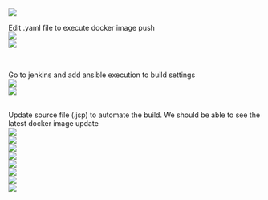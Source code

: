 <img src="https://github.com/LawrenceDavy13/DevopsProject-1-Java/blob/main/images/ansible/ansiblejenkins11.png">

<br>

Edit .yaml file to execute docker image push
<br>
<img src="https://github.com/LawrenceDavy13/DevopsProject-1-Java/blob/main/images/ansible/ansiblejenkins12.png">
<br>
<img src="https://github.com/LawrenceDavy13/DevopsProject-1-Java/blob/main/images/ansible/ansiblejenkins13.png">
<br>

<br>

Go to jenkins and add ansible execution to build settings
<br>
<img src="https://github.com/LawrenceDavy13/DevopsProject-1-Java/blob/main/images/ansible/ansiblejenkins14.png">
<br>
<img src="https://github.com/LawrenceDavy13/DevopsProject-1-Java/blob/main/images/ansible/ansiblejenkins15.png">
<br>
<br>

Update source file (.jsp) to automate the build. We should be able to see the latest docker image update
<br>
<img src="https://github.com/LawrenceDavy13/DevopsProject-1-Java/blob/main/images/ansible/ansiblejenkins16.png">
<br>
<img src="https://github.com/LawrenceDavy13/DevopsProject-1-Java/blob/main/images/ansible/ansiblejenkins17.png">
<br>
<img src="https://github.com/LawrenceDavy13/DevopsProject-1-Java/blob/main/images/ansible/ansiblejenkins18.png">
<br>
<img src="https://github.com/LawrenceDavy13/DevopsProject-1-Java/blob/main/images/ansible/ansiblejenkins19.png">
<br>
<img src="https://github.com/LawrenceDavy13/DevopsProject-1-Java/blob/main/images/ansible/ansiblejenkins20.png">
<br>
<img src="https://github.com/LawrenceDavy13/DevopsProject-1-Java/blob/main/images/ansible/ansiblejenkins21.png">
<br>
<img src="https://github.com/LawrenceDavy13/DevopsProject-1-Java/blob/main/images/ansible/ansiblejenkins22.png">
<br>
<img src="https://github.com/LawrenceDavy13/DevopsProject-1-Java/blob/main/images/ansible/ansiblejenkins23.png">









